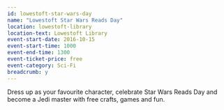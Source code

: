 ```yaml
---
id: lowestoft-star-wars-day
name: "Lowestoft Star Wars Reads Day"
location: lowestoft-library
location-text: Lowestoft Library
event-start-date: 2016-10-15
event-start-time: 1000
event-end-time: 1300
event-ticket-price: free
event-category: Sci-Fi
breadcrumb: y
---
```

Dress up as your favourite character, celebrate Star Wars Reads Day and become a Jedi master with free crafts, games and fun.
